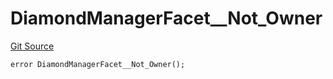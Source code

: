 # DiamondManagerFacet__Not_Owner
[Git Source](https://github.com/VaporFi/liquid-staking/blob/4b4d0d561b5718174cc348f0e7fc8a94c51e2caa/src/facets/DiamondManagerFacet.sol)


```solidity
error DiamondManagerFacet__Not_Owner();
```

